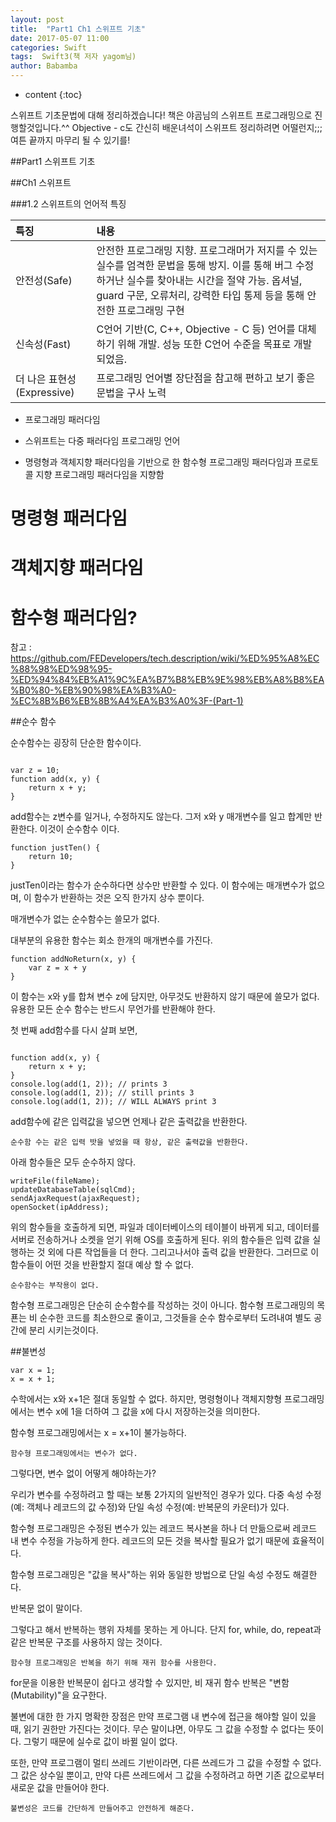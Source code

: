 ```yaml
---
layout: post
title:  "Part1 Ch1 스위프트 기초"
date: 2017-05-07 11:00
categories: Swift
tags:  Swift3(책 저자 yagom님) 
author: Babamba
---
```


* content
{:toc}

스위프트 기초문법에 대해 정리하겠습니다! 책은 야곰님의 스위프트 프로그래밍으로 진행할것입니다.^^ Objective - c도 간신히 배운녀석이 스위프트 정리하려면 어떨런지;;; 여튼 끝까지 마무리 될 수 있기를!


##Part1 스위프트 기초

##Ch1 스위프트

###1.2 스위프트의 언어적 특징

| 특징 | 내용 |
|:--|:--|
| 안전성(Safe) | 안전한 프로그래밍 지향. 프로그래머가 저지를 수 있는 실수를 엄격한 문법을 통해 방지. 이를 통해 버그 수정하거난 실수를 찾아내는 시간을 절약 가능. 옵셔널, guard 구문, 오류처리, 강력한 타입 통제 등을 통해 안전한 프로그래밍 구현 |
|신속성(Fast)| C언어 기반(C, C++, Objective - C 등) 언어를 대체하기 위해 개발. 성능 또한 C언어 수준을 목표로 개발되었음. |
|더 나은 표현성(Expressive)| 프로그래밍 언어별 장단점을 참고해 편하고 보기 좋은 문법을 구사 노력 |

 * 프로그래밍 패러다임

  * 스위프트는 다중 패러다임 프로그래밍 언어
  * 명령형과 객체지향 패러다임을 기반으로 한 함수형 프로그래밍 패러다임과 프로토콜 지향 프로그래밍 패러다임을 지향함
  
명령형 패러다임
===

객체지향 패러다임
===

함수형 패러다임?
===

참고 : https://github.com/FEDevelopers/tech.description/wiki/%ED%95%A8%EC%88%98%ED%98%95-%ED%94%84%EB%A1%9C%EA%B7%B8%EB%9E%98%EB%A8%B8%EA%B0%80-%EB%90%98%EA%B3%A0-%EC%8B%B6%EB%8B%A4%EA%B3%A0%3F-(Part-1)

##순수 함수

순수함수는 굉장히 단순한 함수이다.

```

var z = 10;
function add(x, y) {
    return x + y;
}

```
add함수는 z변수를 일거나, 수정하지도 않는다. 그저 x와 y 매개변수를 일고 합계만 반환한다. 이것이 순수함수 이다.

```
function justTen() {
    return 10;
}

```

justTen이라는 함수가 순수하다면 상수만 반환할 수 있다. 
이 함수에는 매개변수가 없으며, 이 함수가 반환하는 것은 오직 한가지 상수 뿐이다.

매개변수가 없는 순수함수는 쓸모가 없다.

대부분의 유용한 함수는 회소 한개의 매개변수를 가진다.

```
function addNoReturn(x, y) {
    var z = x + y
}

```

이 함수는 x와 y를 합쳐 변수 z에 담지만, 아무것도 반환하지  않기 때문에 쓸모가 없다.
유용한 모든 순수 함수는 반드시 무언가를 반환해야 한다.

첫 번째 add함수를 다시 살펴 보면,

```

function add(x, y) {
    return x + y;
}
console.log(add(1, 2)); // prints 3
console.log(add(1, 2)); // still prints 3
console.log(add(1, 2)); // WILL ALWAYS print 3

```

add함수에 같은 입력값을 넣으면 언제나 같은 출력값을 반환한다.

	순수함 수는 같은 입력 밧을 넣었을 때 항상, 같은 출력값을 반환한다.
	
아래 함수들은 모두 순수하지 않다.

```
writeFile(fileName);
updateDatabaseTable(sqlCmd);
sendAjaxRequest(ajaxRequest);
openSocket(ipAddress);

```
위의 함수들을 호출하게 되면, 파일과 데이터베이스의 테이블이 바뀌게 되고, 데이터를 서버로 전송하거나 소켓을 얻기 위해 OS를 호출하게 된다. 위의 함수들은 입력 값을 실행하는 것 외에 다른 작업들을 더 한다. 그리고나서야 출력 값을 반환한다. 그러므로 이 함수들이 어떤 것을 반환할지 절대 예상 할 수 없다.

	순수함수는 부작용이 없다.
	
함수형 프로그래밍은 단순히 순수함수를 작성하는 것이 아니다. 함수형 프로그래밍의 목푠는 비 순수한 코드를 최소한으로 줄이고, 그것들을 순수 함수로부터 도려내여 별도 공간에 분리 시키는것이다.

##불변성

```
var x = 1;
x = x + 1;

```

수학에서는 x와 x+1은 절대 동일할 수 없다.
하지만, 명령형이나 객체지향형 프로그래밍에서는 변수 x에 1을 더하여 그 값을 x에 다시 저장하는것을 의미한다.

함수형 프로그래밍에서는 x = x+1이 불가능하다. 

	함수형 프로그래밍에서는 변수가 없다.

그렇다면, 변수 없이 어떻게 해야하는가?

우리가 변수를 수정하려고 할 때는 보통 2가지의 일반적인 경우가 있다. 다중 속성 수정(예: 객체나 레코드의 값 수정)와 단일 속성 수정(예: 반복문의 카운터)가 있다.

함수형 프로그래밍은 수정된 변수가 있는 레코드 복사본을 하나 더 만듦으로써 레코드 내 변수 수정을 가능하게 한다. 레코드의 모든 것을 복사할 필요가 없기 때문에 효율적이다.

함수형 프로그래밍은 "값을 복사"하는 위와 동일한 방법으로 단일 속성 수정도 해결한다.

반복문 없이 말이다.

 그렇다고 해서 반복하는 행위 자체를 못하는 게 아니다. 단지 for, while, do, repeat과 같은 반복문 구조를 사용하지 않는 것이다.

	함수형 프로그래밍은 반복을 하기 위해 재귀 함수를 사용한다.
	
for문을 이용한 반복문이 쉽다고 생각할 수 있지만, 비 재귀 함수 반복은 "변함(Mutability)"을 요구한다. 

불변에 대한 한 가지 명확한 장점은 만약 프로그램 내 변수에 접근을 해야할 일이 있을 때, 읽기 권한만 가진다는 것이다. 무슨 말이냐면, 아무도 그 값을 수정할 수 없다는 뜻이다. 그렇기 때문에 실수로 값이 바뀔 일이 없다.

또한, 만약 프로그램이 멀티 쓰레드 기반이라면, 다른 쓰레드가 그 값을 수정할 수 없다. 그 값은 상수일 뿐이고, 만약 다른 쓰레드에서 그 값을 수정하려고 하면 기존 값으로부터 새로운 값을 만들어야 한다.

	불변성은 코드를 간단하게 만들어주고 안전하게 해준다.
	


